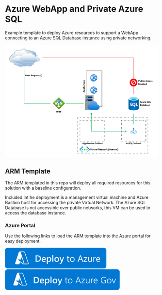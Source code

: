 # Azure WebApp and Private Azure SQL 

Example template to deploy Azure resources to support a WebApp connecting to an Azure SQL Database instance using private networking. 

![webapp private SQL architecture](/static/arch.png)

## ARM Template

The ARM templated in this repo will deploy all required resources for this solution with a baseline configuration. 

Included int he deployment is a management virtual machine and Azure Bastion host for accessing the private Virtual Network. The Azure SQL Database is not accessible over public networks, this VM can be used to access the database instance. 

### Azure Portal

Use the following links to load the ARM template into the Azure portal for easy deployment.

[![Deploy To Azure](https://raw.githubusercontent.com/Azure/azure-quickstart-templates/master/1-CONTRIBUTION-GUIDE/images/deploytoazure.svg?sanitize=true)](https://portal.azure.com/#create/Microsoft.Template/uri/https%3A%2F%2Fraw.githubusercontent.com%2Fhibbertda%2Faz-webapp-privateSQL%2Fmain%2Ftemplate%2Fazuredeploy.json)
[![Deploy To Azure US Gov](https://raw.githubusercontent.com/Azure/azure-quickstart-templates/master/1-CONTRIBUTION-GUIDE/images/deploytoazuregov.svg?sanitize=true)](https://portal.azure.us/#create/Microsoft.Template/uri/https%3A%2F%2Fraw.githubusercontent.com%2Fhibbertda%2Faz-webapp-privateSQL%2Fmain%2Ftemplate%2Fazuredeploy.json)